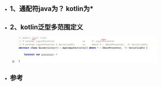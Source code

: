 - ## 1、通配符java为？ kotlin为*
- ## 2、kotlin泛型多范围定义
	- ![image.png](../assets/image_1690370166662_0.png)
- 参考
	-